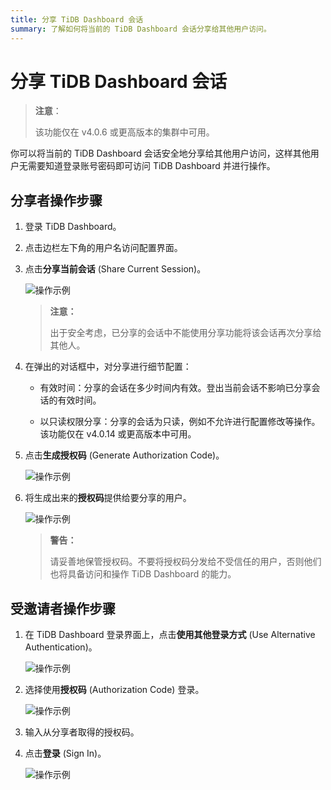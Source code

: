 ```yaml
---
title: 分享 TiDB Dashboard 会话
summary: 了解如何将当前的 TiDB Dashboard 会话分享给其他用户访问。
---
```


# 分享 TiDB Dashboard 会话

> **注意**：
>
> 该功能仅在 v4.0.6 或更高版本的集群中可用。

你可以将当前的 TiDB Dashboard 会话安全地分享给其他用户访问，这样其他用户无需要知道登录账号密码即可访问 TiDB Dashboard 并进行操作。

## 分享者操作步骤

1. 登录 TiDB Dashboard。

2. 点击边栏左下角的用户名访问配置界面。

3. 点击**分享当前会话** (Share Current Session)。

   ![操作示例](https://download.pingcap.com/images/docs-cn/dashboard/dashboard-session-share-settings-1.png)

   > **注意：**
   >
   > 出于安全考虑，已分享的会话中不能使用分享功能将该会话再次分享给其他人。

4. 在弹出的对话框中，对分享进行细节配置：

   - 有效时间：分享的会话在多少时间内有效。登出当前会话不影响已分享会话的有效时间。

   - 以只读权限分享：分享的会话为只读，例如不允许进行配置修改等操作。该功能仅在 v4.0.14 或更高版本中可用。

5. 点击**生成授权码** (Generate Authorization Code)。

   ![操作示例](https://download.pingcap.com/images/docs-cn/dashboard/dashboard-session-share-settings-2.png)

6. 将生成出来的**授权码**提供给要分享的用户。

   ![操作示例](https://download.pingcap.com/images/docs-cn/dashboard/dashboard-session-share-settings-3.png)

   > **警告：**
   >
   > 请妥善地保管授权码。不要将授权码分发给不受信任的用户，否则他们也将具备访问和操作 TiDB Dashboard 的能力。

## 受邀请者操作步骤

1. 在 TiDB Dashboard 登录界面上，点击**使用其他登录方式** (Use Alternative Authentication)。

   ![操作示例](https://download.pingcap.com/images/docs-cn/dashboard/dashboard-session-share-signin-1.png)

2. 选择使用**授权码** (Authorization Code) 登录。

   ![操作示例](https://download.pingcap.com/images/docs-cn/dashboard/dashboard-session-share-signin-2.png)

3. 输入从分享者取得的授权码。

4. 点击**登录** (Sign In)。

   ![操作示例](https://download.pingcap.com/images/docs-cn/dashboard/dashboard-session-share-signin-3.png)
